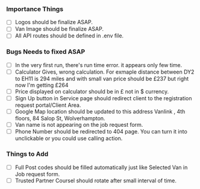 ### Importance Things

- [ ] Logos should be finalize ASAP.
- [ ] Van Image should be finalize ASAP.
- [ ] All API routes should be defined in .env file.

### Bugs Needs to fixed ASAP

- [ ] In the very first run, there's run time error. it appears only few time.
- [ ] Calculator Gives, wrong calculation. For exmaple distance between DY2 to EH11 is 294 miles and with small van price should be £237 but right now I'm getting £264
- [ ] Price displayed on calculator should be in £ not in \$ currency.
- [ ] Sign Up button in Service page should redirect client to the registration request portal/Client Area.
- [ ] Google Map location should be updated to this address Vanlink , 4th floors, 84 Salop St, Wolverhampton.
- [ ] Van name is not appearing on the job request form.
- [ ] Phone Number should be redirected to 404 page. You can turn it into unclickable or you could use calling action.

### Things to Add

- [ ] Full Post codes should be filled automatically just like Selected Van in Job request form.
- [ ] Trusted Partner Coursel should rotate after small interval of time.
